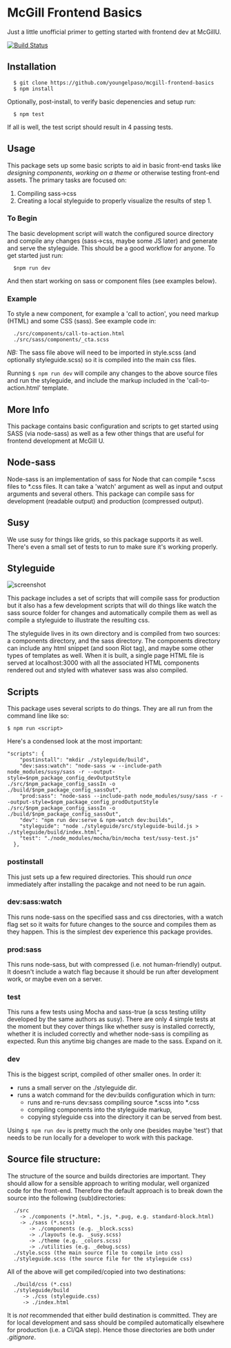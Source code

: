 # McGill Frontend Basics

Just a little unofficial primer to getting started with frontend dev at McGillU.

[![Build Status](https://travis-ci.org/YoungElPaso/mcgill-frontend-basics.svg)](https://travis-ci.org/YoungElPaso/mcgill-frontend-basics)


## Installation
``` 
  $ git clone https://github.com/youngelpaso/mcgill-frontend-basics
  $ npm install
```
Optionally, post-install, to verify basic depenencies and setup run: 
```
  $ npm test
```

If all is well, the test script should result in 4 passing tests.

## Usage
This package sets up some basic scripts to aid in basic front-end tasks like *designing components*, *working on a theme* or otherwise testing front-end assets. The primary tasks are focused on: 
  
  1. Compiling sass->css
  1. Creating a local styleguide to properly visualize the results of step 1.


### To Begin
The basic development script will watch the configured source directory and compile any changes (sass->css, maybe some JS later) and generate and serve the styleguide. This should be a good workflow for anyone. To get started just run:
```
  $npm run dev
```
And then start working on sass or component files (see examples below).


### Example
To style a new component, for example a 'call to action', you need markup (HTML) and some CSS (sass). See example code in:
```
  ./src/components/call-to-action.html
  ./src/sass/components/_cta.scss
```
*NB:* The sass file above will need to be imported in style.scss (and optionally styleguide.scss) so it is compiled into the main css files.

Running ``` $ npm run dev ``` will compile any changes to the above source files and run the styleguide, and include the markup included in the 'call-to-action.html' template.


## More Info
This package contains basic configuration and scripts to get started using SASS (via node-sass) as well as a few other things that are useful for frontend development at McGill U.

## Node-sass
Node-sass is an implementation of sass for Node that can compile *.scss files to *.css files. It can take a 'watch' argument as well as input and output arguments and several others. This package can compile sass for development (readable output) and production (compressed output).


## Susy
We use susy for things like grids, so this package supports it as well. There's even a small set of tests to run to make sure it's working properly.

## Styleguide
![screenshot](https://user-images.githubusercontent.com/54349/42113596-c7785816-7bb9-11e8-940d-01861e8ece66.png "Screenshot")

This package includes a set of scripts that will compile sass for production but it also has a few development scripts that will do things like watch the sass source folder for changes and automatically compile them as well as compile a styleguide to illustrate the resulting css.

The styleguide lives in its own directory and is compiled from two sources: a components directory, and the sass directory.  The components directory can include any html snippet (and soon Riot tag), and maybe some other types of templates as well.  When it is built, a single page HTML file is served at localhost:3000 with all the associated HTML components rendered out and styled with whatever sass was also compiled.

## Scripts
This package uses several scripts to do things. They are all run from the command line like so:
```
$ npm run <script>
```

Here's a condensed look at the most important:

```
"scripts": {
    "postinstall": "mkdir ./styleguide/build",
    "dev:sass:watch": "node-sass -w --include-path node_modules/susy/sass -r --output-style=$npm_package_config_devOutputStyle ./src/$npm_package_config_sassIn -o ./build/$npm_package_config_sassOut",
    "prod:sass": "node-sass --include-path node_modules/susy/sass -r --output-style=$npm_package_config_prodOutputStyle ./src/$npm_package_config_sassIn -o ./build/$npm_package_config_sassOut",
    "dev": "npm run dev:serve & npm-watch dev:builds",
    "styleguide": "node ./styleguide/src/styleguide-build.js > ./styleguide/build/index.html",
    "test": "./node_modules/mocha/bin/mocha test/susy-test.js"
  },
```

### postinstall 
This just sets up a few required directories. This should run *once* immediately after installing the pacakge and not need to be run again.

### dev:sass:watch
This runs node-sass on the specified sass and css directories, with a watch flag set so it waits for future changes to the source and compiles them as they happen.  This is the simplest dev experience this package provides.

### prod:sass
This runs node-sass, but with compressed (i.e. not human-friendly) output. It doesn't include a watch flag because it should be run after development work, or maybe even on a server.

### test
This runs a few tests using Mocha and sass-true (a scss testing utility developed by the same authors as susy). There are only 4 simple tests at the moment but they cover things like whether susy is installed correctly, whether it is included correctly and whether node-sass is compiling as expected. Run this anytime big changes are made to the sass. Expand on it.

### dev
This is the biggest script, compiled of other smaller ones. In order it:

 * runs a small server on the ./styleguide dir.
 * runs a watch command for the dev:builds configuration which in turn:
   * runs and re-runs dev:sass compiling source *.scss into *.css
   * compiling components into the styleguide markup,
   * copying styleguide css into the directory it can be served from best.

Using ``` $ npm run dev ``` is pretty much the only one (besides maybe 'test') that needs to be run locally for a developer to work with this package.

## Source file structure:
The structure of the source and builds directories are important. They should allow for a sensible approach to writing modular, well organized code for the front-end. Therefore the default approach is to break down the source into the following (sub)directories:

```
  ./src
    -> ./components (*.html, *.js, *.pug, e.g. standard-block.html)
    -> ./sass (*.scss)
       -> ./components (e.g. _block.scss)
       -> ./layouts (e.g. _susy.scss)
       -> ./theme (e.g. _colors.scss)
       -> ./utilities (e.g. _debug.scss)
  ./style.scss (the main source file to compile into css)
  ./styleguide.scss (the source file for the styleguide css)
```
All of the above will get compiled/copied into two destinations:
```
  ./build/css (*.css)
  ./styleguide/build
     -> ./css (styleguide.css)
     -> ./index.html
```
It is *not* recommended that either build destination is committed. They are for local development and sass should be compiled automatically elsewhere for production (i.e. a CI/QA step). Hence those directories are both under _.gitignore_.